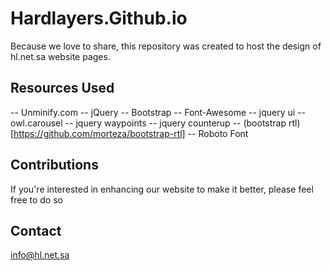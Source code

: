 # Hardlayers.Github.io
Because we love to share, this repository was created to host the design of hl.net.sa website pages.

## Resources Used
-- Unminify.com
-- jQuery
-- Bootstrap
-- Font-Awesome
-- jquery ui
-- owl.carousel
-- jquery waypoints
-- jquery counterup
-- (bootstrap rtl)[https://github.com/morteza/bootstrap-rtl]
-- Roboto Font

## Contributions
If you're interested in enhancing our website to make it better, please feel free to do so

## Contact
info@hl.net.sa
